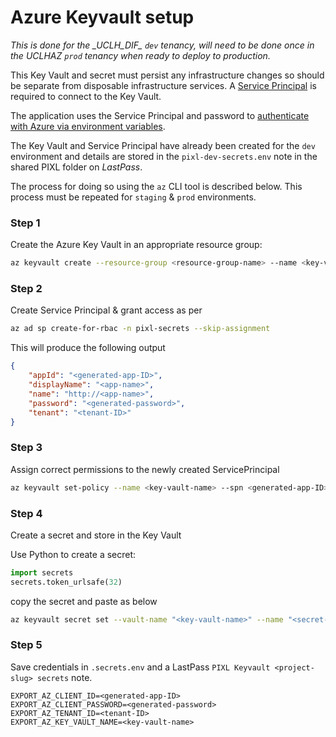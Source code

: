 # Azure Keyvault setup

_This is done for the \_UCLH_DIF\_ `dev` tenancy, will need to be done once in the _UCLHAZ_ `prod`
tenancy when ready to deploy to production._

This Key Vault and secret must persist any infrastructure changes so should be separate from disposable
infrastructure services. A [Service Principal](https://learn.microsoft.com/en-us/azure/developer/python/sdk/authentication-on-premises-apps)
is required to connect to the Key Vault.

The application uses the Service Principal and password to [authenticate with Azure via environment
variables](https://learn.microsoft.com/en-us/python/api/azure-identity/azure.identity.environmentcredential?view=azure-python).

The Key Vault and Service Principal have already been created for the `dev` environment and details
are stored in the `pixl-dev-secrets.env` note in the shared PIXL folder on _LastPass_.

The process for doing so using the `az` CLI tool is described below.
This process must be repeated for `staging` & `prod` environments.

### Step 1

Create the Azure Key Vault in an appropriate resource group:

```bash
az keyvault create --resource-group <resource-group-name> --name <key-vault-name> --location "UKSouth"
```

### Step 2

Create Service Principal & grant access as per

```bash
az ad sp create-for-rbac -n pixl-secrets --skip-assignment
```

This will produce the following output

```json
{
    "appId": "<generated-app-ID>",
    "displayName": "<app-name>",
    "name": "http://<app-name>",
    "password": "<generated-password>",
    "tenant": "<tenant-ID>"
}
```

### Step 3

Assign correct permissions to the newly created ServicePrincipal

```bash
az keyvault set-policy --name <key-vault-name> --spn <generated-app-ID> --secret-permissions backup delete get list set
```

### Step 4

Create a secret and store in the Key Vault

Use Python to create a secret:

```python
import secrets
secrets.token_urlsafe(32)
```

copy the secret and paste as <secret-value> below

```bash
az keyvault secret set --vault-name "<key-vault-name>" --name "<secret-name>" --value "<secret-value>"
```

### Step 5

Save credentials in `.secrets.env` and a LastPass `PIXL Keyvault <project-slug> secrets` note.

```
EXPORT_AZ_CLIENT_ID=<generated-app-ID>
EXPORT_AZ_CLIENT_PASSWORD=<generated-password>
EXPORT_AZ_TENANT_ID=<tenant-ID>
EXPORT_AZ_KEY_VAULT_NAME=<key-vault-name>
